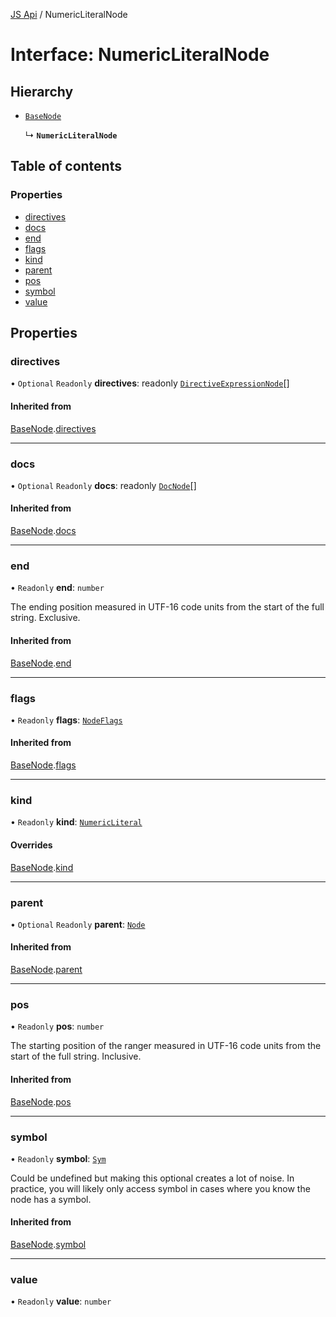 [JS Api](../index.md) / NumericLiteralNode

# Interface: NumericLiteralNode

## Hierarchy

- [`BaseNode`](BaseNode.md)

  ↳ **`NumericLiteralNode`**

## Table of contents

### Properties

- [directives](NumericLiteralNode.md#directives)
- [docs](NumericLiteralNode.md#docs)
- [end](NumericLiteralNode.md#end)
- [flags](NumericLiteralNode.md#flags)
- [kind](NumericLiteralNode.md#kind)
- [parent](NumericLiteralNode.md#parent)
- [pos](NumericLiteralNode.md#pos)
- [symbol](NumericLiteralNode.md#symbol)
- [value](NumericLiteralNode.md#value)

## Properties

### directives

• `Optional` `Readonly` **directives**: readonly [`DirectiveExpressionNode`](DirectiveExpressionNode.md)[]

#### Inherited from

[BaseNode](BaseNode.md).[directives](BaseNode.md#directives)

___

### docs

• `Optional` `Readonly` **docs**: readonly [`DocNode`](DocNode.md)[]

#### Inherited from

[BaseNode](BaseNode.md).[docs](BaseNode.md#docs)

___

### end

• `Readonly` **end**: `number`

The ending position measured in UTF-16 code units from the start of the
full string. Exclusive.

#### Inherited from

[BaseNode](BaseNode.md).[end](BaseNode.md#end)

___

### flags

• `Readonly` **flags**: [`NodeFlags`](../enums/NodeFlags.md)

#### Inherited from

[BaseNode](BaseNode.md).[flags](BaseNode.md#flags)

___

### kind

• `Readonly` **kind**: [`NumericLiteral`](../enums/SyntaxKind.md#numericliteral)

#### Overrides

[BaseNode](BaseNode.md).[kind](BaseNode.md#kind)

___

### parent

• `Optional` `Readonly` **parent**: [`Node`](../index.md#node)

#### Inherited from

[BaseNode](BaseNode.md).[parent](BaseNode.md#parent)

___

### pos

• `Readonly` **pos**: `number`

The starting position of the ranger measured in UTF-16 code units from the
start of the full string. Inclusive.

#### Inherited from

[BaseNode](BaseNode.md).[pos](BaseNode.md#pos)

___

### symbol

• `Readonly` **symbol**: [`Sym`](Sym.md)

Could be undefined but making this optional creates a lot of noise. In practice,
you will likely only access symbol in cases where you know the node has a symbol.

#### Inherited from

[BaseNode](BaseNode.md).[symbol](BaseNode.md#symbol)

___

### value

• `Readonly` **value**: `number`
